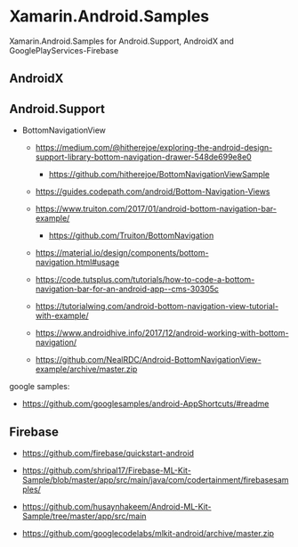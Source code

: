 # Xamarin.Android.Samples

Xamarin.Android.Samples for Android.Support, AndroidX and GooglePlayServices-Firebase

## AndroidX

## Android.Support

*   BottomNavigationView

    *   https://medium.com/@hitherejoe/exploring-the-android-design-support-library-bottom-navigation-drawer-548de699e8e0

        *   https://github.com/hitherejoe/BottomNavigationViewSample
    
    *   https://guides.codepath.com/android/Bottom-Navigation-Views

    *   https://www.truiton.com/2017/01/android-bottom-navigation-bar-example/

        *   https://github.com/Truiton/BottomNavigation

    *   https://material.io/design/components/bottom-navigation.html#usage

    *   https://code.tutsplus.com/tutorials/how-to-code-a-bottom-navigation-bar-for-an-android-app--cms-30305c

    *   https://tutorialwing.com/android-bottom-navigation-view-tutorial-with-example/

    *   https://www.androidhive.info/2017/12/android-working-with-bottom-navigation/

    *   https://github.com/NealRDC/Android-BottomNavigationView-example/archive/master.zip

google samples:

*   https://github.com/googlesamples/android-AppShortcuts/#readme


## Firebase

*   https://github.com/firebase/quickstart-android

*   https://github.com/shripal17/Firebase-ML-Kit-Sample/blob/master/app/src/main/java/com/codertainment/firebasesamples/

*   https://github.com/husaynhakeem/Android-ML-Kit-Sample/tree/master/app/src/main

*   https://github.com/googlecodelabs/mlkit-android/archive/master.zip
